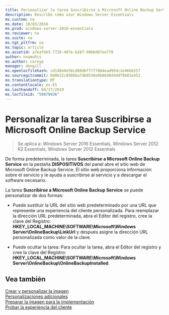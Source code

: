 ```yaml
---
title: Personalizar la tarea Suscribirse a Microsoft Online Backup Service
description: Describe cómo usar Windows Server Essentials
ms.custom: na
ms.date: 10/03/2016
ms.prod: windows-server-2016-essentials
ms.reviewer: na
ms.suite: na
ms.tgt_pltfrm: na
ms.topic: article
ms.assetid: a7eafbb3-7728-487e-b287-90bbd6fee7f0
author: nnamuhcs
ms.author: coreyp
manager: dongill
ms.openlocfilehash: cd148e0e58cd80dbff7f7884ead95dc1e46b6257
ms.sourcegitcommit: 0d0b32c8986ba7db9536e0b8648d4ddf9b03e452
ms.translationtype: MT
ms.contentlocale: es-ES
ms.lasthandoff: 04/17/2019
ms.locfileid: "59879936"
---
```

# <a name="customize-sign-up-for-microsoft-online-backup-service-task"></a>Personalizar la tarea Suscribirse a Microsoft Online Backup Service

>Se aplica a: Windows Server 2016 Essentials, Windows Server 2012 R2 Essentials, Windows Server 2012 Essentials

De forma predeterminada, la tarea **Suscribirse a Microsoft Online Backup Service** en la pestaña **DISPOSITIVOS** del panel abre el sitio web de Microsoft Online Backup Service. El sitio web proporciona información sobre el servicio y le ayuda a suscribirse al servicio y a descargar el software necesario.  
  
 La tarea **Suscribirse a Microsoft Online Backup Service** se puede personalizar de dos formas:  
  
-   Puede sustituir la URL del sitio web predeterminado por una URL que represente una experiencia del cliente personalizada. Para reemplazar la dirección URL predeterminada, abra el Editor del registro, cree la clave del Registro: **HKEY_LOCAL_MACHINE\SOFTWARE\Microsoft\Windows Server\OnlineBackup\LinkUrl** y después asigne la dirección URL personalizada como valor de la clave.  
  
-   Puede ocultar la tarea: Para ocultar la tarea, abra el Editor del registro y cree la clave del Registro: **HKEY_LOCAL_MACHINE\SOFTWARE\Microsoft\Windows Server\OnlineBackup\OnlineBackupInstalled**.  
  
## <a name="see-also"></a>Vea también  
 [Crear y personalizar la imagen](Creating-and-Customizing-the-Image.md)   
 [Personalizaciones adicionales](Additional-Customizations.md)   
 [Preparar la imagen para la implementación](Preparing-the-Image-for-Deployment.md)   
 [Probar la experiencia del cliente](Testing-the-Customer-Experience.md)